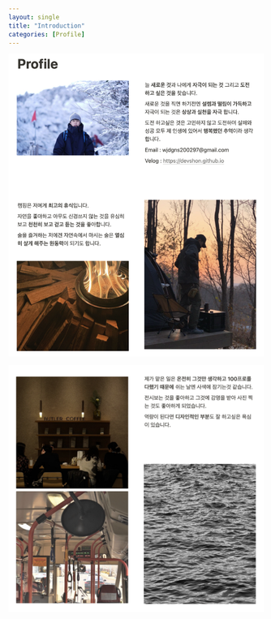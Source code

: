 ```yaml
---
layout: single
title: "Introduction"
categories: [Profile]
---
```


![intro1](/images/intro1.png)

![intro2](/images/intro2.png)
